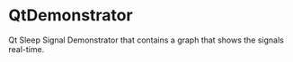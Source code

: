 # QtDemonstrator
Qt Sleep Signal Demonstrator that contains a graph that shows the signals real-time. 
